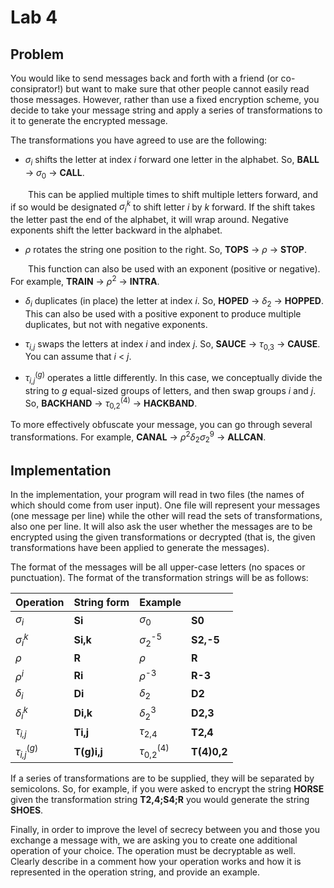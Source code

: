 # Lab 4

## Problem

You would like to send messages back and forth with a friend (or co-consiprator!) but want to make sure that other people cannot easily read those messages. However, rather than use a fixed encryption scheme, you decide to take your message string and apply a series of transformations to it to generate the encrypted message.

The transformations you have agreed to use are the following:

- *σ<sub>i</sub>* shifts the letter at index *i* forward one letter in the alphabet. So, **BALL** → *σ*<sub>0</sub> → **CALL**.

&emsp;&emsp;This can be applied multiple times to shift multiple letters forward, and if so would be designated *σ<sub>i</sub><sup>k</sup>* to shift letter *i* by *k* forward. If the shift takes the letter past the end of the alphabet, it will wrap around. Negative exponents shift the letter backward in the alphabet.

- *ρ* rotates the string one position to the right. So, **TOPS** → *ρ* → **STOP**.

&emsp;&emsp;This function can also be used with an exponent (positive or negative). For example, **TRAIN** → *ρ*<sup>2</sup> → **INTRA**.

- *δ<sub>i</sub>* duplicates (in place) the letter at index *i*. So, **HOPED** → *δ*<sub>2</sub> → **HOPPED**. This can also be used with a positive exponent to produce multiple duplicates, but not with negative exponents.

- *τ<sub>i,j</sub>* swaps the letters at index *i* and index *j*. So, **SAUCE** → *τ*<sub>0,3</sub> → **CAUSE**. You can assume that *i* < *j*.

- *τ<sub>i,j</sub>*<sup>(*g*)</sup> operates a little differently. In this case, we conceptually divide the string to *g* equal-sized groups of letters, and then swap groups *i* and *j*. So, **BACKHAND** → *τ*<sub>0,2</sub><sup>(4)</sup> → **HACKBAND**.

To more effectively obfuscate your message, you can go through several transformations. For example, **CANAL** → *ρ*<sup>2</sup>*δ*<sub>2</sub>*σ*<sub>2</sub><sup>9</sup> → **ALLCAN**.

## Implementation

In the implementation, your program will read in two files (the names of which should come from user input). One file will represent your messages (one message per line) while the other will read the sets of transformations, also one per line. It will also ask the user whether the messages are to be encrypted using the given transformations or decrypted (that is, the given transformations have been applied to generate the messages).

The format of the messages will be all upper-case letters (no spaces or punctuation). The format of the transformation strings will be as follows:

|Operation|String form|Example| |
|---------|-----------|-----|---|
|*σ<sub>i</sub>*|**Si**|*σ*<sub>0</sub>|**S0**|
|*σ<sub>i</sub><sup>k</sup>*|**Si,k**|*σ*<sub>2</sub><sup>-5</sup>|**S2,-5**|
|*ρ*|**R**|*ρ*|**R**|
|*ρ<sup>i</sup>*|**Ri**|*ρ*<sup>-3</sup>|**R-3**|
|*δ<sub>i</sub>*|**Di**|*δ*<sub>2</sub>|**D2**|
|*δ<sub>i</sub><sup>k</sup>*|**Di,k**|*δ*<sub>2</sub><sup>3</sup>|**D2,3**|
|*τ<sub>i,j</sub>*|**Ti,j**|*τ*<sub>2,4</sub>|**T2,4**|
|*τ<sub>i,j</sub>*<sup>(*g*)</sup>|**T(g)i,j**|*τ*<sub>0,2</sub><sup>(4)</sup>|**T(4)0,2**|

If a series of transformations are to be supplied, they will be separated by semicolons. So, for example, if you were asked to encrypt the string **HORSE** given the transformation string **T2,4;S4;R** you would generate the string **SHOES**.

Finally, in order to improve the level of secrecy between you and those you exchange a message with, we are asking you to create one additional operation of your choice. The operation must be decryptable as well. Clearly describe in a comment how your operation works and how it is represented in the operation string, and provide an example.
